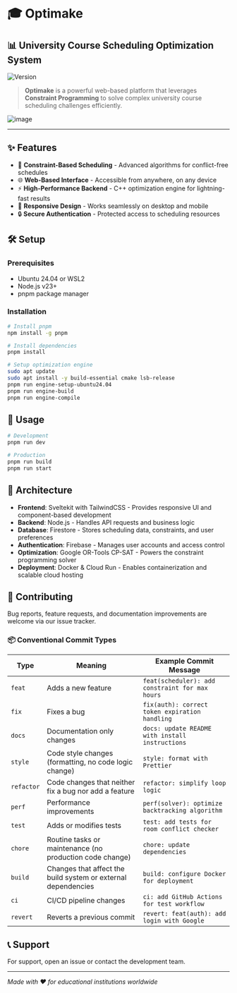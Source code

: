# 🎓 Optimake

## 📊 University Course Scheduling Optimization System

![Version](https://img.shields.io/badge/status-active-success.svg)

> **Optimake** is a powerful web-based platform that leverages **Constraint Programming** to solve complex university course scheduling challenges efficiently.

![image](https://github.com/user-attachments/assets/a444040d-74ac-4aac-bf19-535bae4dad24)

---

## ✨ Features

- 🧩 **Constraint-Based Scheduling** - Advanced algorithms for conflict-free schedules
- 🌐 **Web-Based Interface** - Accessible from anywhere, on any device
- ⚡ **High-Performance Backend** - C++ optimization engine for lightning-fast results
- 📱 **Responsive Design** - Works seamlessly on desktop and mobile
- 🔒 **Secure Authentication** - Protected access to scheduling resources

## 🛠️ Setup

### Prerequisites

- Ubuntu 24.04 or WSL2
- Node.js v23+
- pnpm package manager

### Installation

```bash
# Install pnpm
npm install -g pnpm

# Install dependencies
pnpm install

# Setup optimization engine
sudo apt update
sudo apt install -y build-essential cmake lsb-release
pnpm run engine-setup-ubuntu24.04
pnpm run engine-build
pnpm run engine-compile
```

## 🚀 Usage

```bash
# Development
pnpm run dev

# Production
pnpm run build
pnpm run start
```

## 🔌 Architecture

- **Frontend**: Sveltekit with TailwindCSS - Provides responsive UI and component-based development
- **Backend**: Node.js - Handles API requests and business logic
- **Database**: Firestore - Stores scheduling data, constraints, and user preferences
- **Authentication**: Firebase - Manages user accounts and access control
- **Optimization**: Google OR-Tools CP-SAT - Powers the constraint programming solver
- **Deployment**: Docker & Cloud Run - Enables containerization and scalable cloud hosting

## 🤝 Contributing

Bug reports, feature requests, and documentation improvements are welcome via our issue tracker.

### 📦 Conventional Commit Types

| Type       | Meaning                                                                 | Example Commit Message                            |
|------------|-------------------------------------------------------------------------|---------------------------------------------------|
| `feat`     | Adds a new feature                                                      | `feat(scheduler): add constraint for max hours`   |
| `fix`      | Fixes a bug                                                             | `fix(auth): correct token expiration handling`    |
| `docs`     | Documentation only changes                                              | `docs: update README with install instructions`   |
| `style`    | Code style changes (formatting, no code logic change)                  | `style: format with Prettier`                     |
| `refactor` | Code changes that neither fix a bug nor add a feature                  | `refactor: simplify loop logic`                   |
| `perf`     | Performance improvements                                                | `perf(solver): optimize backtracking algorithm`   |
| `test`     | Adds or modifies tests                                                  | `test: add tests for room conflict checker`       |
| `chore`    | Routine tasks or maintenance (no production code change)               | `chore: update dependencies`                      |
| `build`    | Changes that affect the build system or external dependencies          | `build: configure Docker for deployment`          |
| `ci`       | CI/CD pipeline changes                                                  | `ci: add GitHub Actions for test workflow`        |
| `revert`   | Reverts a previous commit                                               | `revert: feat(auth): add login with Google`       |


## 📞 Support

For support, open an issue or contact the development team.

---

_Made with ❤️ for educational institutions worldwide_
